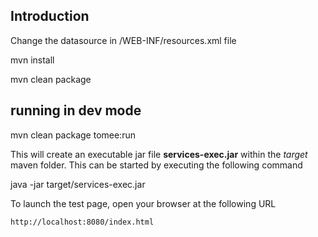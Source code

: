 
## Introduction

Change the datasource in /WEB-INF/resources.xml file

mvn install

mvn clean package

## running in dev mode

mvn clean package tomee:run

This will create an executable jar file **services-exec.jar** within the _target_ maven folder. This can be started by executing the following command

java -jar target/services-exec.jar

To launch the test page, open your browser at the following URL

    http://localhost:8080/index.html















